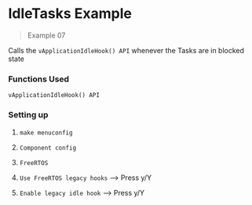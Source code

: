 # IdleTasks Example

> Example 07

Calls the `vApplicationIdleHook() API` whenever the Tasks are in blocked state

### Functions Used

`vApplicationIdleHook() API`

### Setting up

1. `make menuconfig`

2. `Component config`

3. `FreeRTOS`

4. `Use FreeRTOS legacy hooks` --> Press y/Y

5. `Enable legacy idle hook` --> Press y/Y
